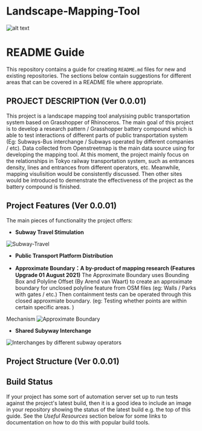 # Landscape-Mapping-Tool
![alt text](img/and-digital.png?v=3&s=200 "AND Digital")

# README Guide

This repository contains a guide for creating `README.md` files for new and existing repositories. The sections below contain suggestions for different areas that can be covered in a README file where appropriate.

## PROJECT DESCRIPTION (Ver 0.0.01)
This project is a landscape mapping tool analysising public transportation system based on Grasshopper of Rhinoceros. The main goal of this project is to develop a research pattern / Grasshopper battery compound which is able to test interactions of different parts of public transportation system (Eg: Subways-Bus interchange / Subways operated by different companies / etc). Data collected from Openstreetmap is the main data source using for developing the mapping tool. At this moment, the project mainly focus on the relationships in Tokyo railway transportation system, such as entrances density, lines and entrances from different operators, etc.  Meanwhile, mapping visulisition would be consistently discussed. Then other sites would be introduced to demenstrate the effectiveness of the project as the battery compound is finished.

## Project Features (Ver 0.0.01)
The main pieces of functionality the project offers:
* **Subway Travel Stimulation**

![Subway-Travel](https://user-images.githubusercontent.com/88956151/130328702-35406fa8-3afc-483c-839d-8f5dd5fc362f.gif)

* **Public Transport Platform Distribution**

* **Approximate Boundary：A by-product of mapping research (Features Upgrade 01 August 2021)**
The Approximate Boundary uses Bounding Box and Polyline Offset (By Arend van Waart) to create an approximate boundary for unclosed polyline feature from OSM files (eg: Walls / Parks with gates / etc.) Then containment tests can be operated through this closed approxmiate boundary. (eg: Testing whether points are within certain specific areas. )

Mechanism 
![Approximate Boundary](https://user-images.githubusercontent.com/88956151/131949100-d63a8ad1-ea69-49c8-89ca-625509645853.png)



* **Shared Subyway Interchange**


![Interchanges by different subway operators](https://user-images.githubusercontent.com/88956151/130328736-ab550d85-8ead-4bd6-a183-2602ccde9747.jpg)

## Project Structure (Ver 0.0.01)




## Build Status
If your project has some sort of automation server set up to run tests against the project's latest build, then it is a good idea to include an image in your repository showing the status of the latest build e.g. the top of this guide. See the *Useful Resources* section below for some links to documentation on how to do this with popular build tools.

